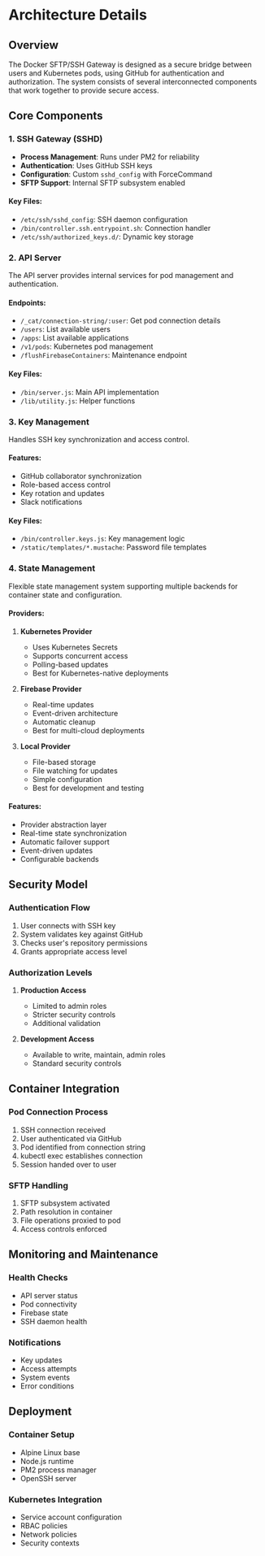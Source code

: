 # Architecture Details

## Overview

The Docker SFTP/SSH Gateway is designed as a secure bridge between users and Kubernetes pods, using GitHub for authentication and authorization. The system consists of several interconnected components that work together to provide secure access.

## Core Components

### 1. SSH Gateway (SSHD)

- **Process Management**: Runs under PM2 for reliability
- **Authentication**: Uses GitHub SSH keys
- **Configuration**: Custom `sshd_config` with ForceCommand
- **SFTP Support**: Internal SFTP subsystem enabled

#### Key Files:
- `/etc/ssh/sshd_config`: SSH daemon configuration
- `/bin/controller.ssh.entrypoint.sh`: Connection handler
- `/etc/ssh/authorized_keys.d/`: Dynamic key storage

### 2. API Server

The API server provides internal services for pod management and authentication.

#### Endpoints:
- `/_cat/connection-string/:user`: Get pod connection details
- `/users`: List available users
- `/apps`: List available applications
- `/v1/pods`: Kubernetes pod management
- `/flushFirebaseContainers`: Maintenance endpoint

#### Key Files:
- `/bin/server.js`: Main API implementation
- `/lib/utility.js`: Helper functions

### 3. Key Management

Handles SSH key synchronization and access control.

#### Features:
- GitHub collaborator synchronization
- Role-based access control
- Key rotation and updates
- Slack notifications

#### Key Files:
- `/bin/controller.keys.js`: Key management logic
- `/static/templates/*.mustache`: Password file templates

### 4. State Management

Flexible state management system supporting multiple backends for container state and configuration.

#### Providers:
1. **Kubernetes Provider**
   - Uses Kubernetes Secrets
   - Supports concurrent access
   - Polling-based updates
   - Best for Kubernetes-native deployments

2. **Firebase Provider**
   - Real-time updates
   - Event-driven architecture
   - Automatic cleanup
   - Best for multi-cloud deployments

3. **Local Provider**
   - File-based storage
   - File watching for updates
   - Simple configuration
   - Best for development and testing

#### Features:
- Provider abstraction layer
- Real-time state synchronization
- Automatic failover support
- Event-driven updates
- Configurable backends

## Security Model

### Authentication Flow

1. User connects with SSH key
2. System validates key against GitHub
3. Checks user's repository permissions
4. Grants appropriate access level

### Authorization Levels

1. **Production Access**
   - Limited to admin roles
   - Stricter security controls
   - Additional validation

2. **Development Access**
   - Available to write, maintain, admin roles
   - Standard security controls

## Container Integration

### Pod Connection Process

1. SSH connection received
2. User authenticated via GitHub
3. Pod identified from connection string
4. kubectl exec establishes connection
5. Session handed over to user

### SFTP Handling

1. SFTP subsystem activated
2. Path resolution in container
3. File operations proxied to pod
4. Access controls enforced

## Monitoring and Maintenance

### Health Checks
- API server status
- Pod connectivity
- Firebase state
- SSH daemon health

### Notifications
- Key updates
- Access attempts
- System events
- Error conditions

## Deployment

### Container Setup
- Alpine Linux base
- Node.js runtime
- PM2 process manager
- OpenSSH server

### Kubernetes Integration
- Service account configuration
- RBAC policies
- Network policies
- Security contexts
